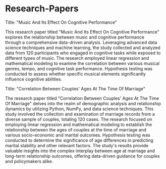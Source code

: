 # Research-Papers

Title: "Music And Its Effect On Cognitive Performance"

This research paper titled "Music And Its Effect On Cognitive Performance" explores the relationship between music and cognitive performance through a comprehensive data-driven analysis. Leveraging advanced data science techniques and machine learning, the study collected and analyzed data from 120 participants who engaged in cognitive tasks while exposed to different types of music. The research employed linear regression and mathematical modeling to examine the correlation between various musical genres, tempo, and cognitive task performance. Hypothesis testing was conducted to assess whether specific musical elements significantly influence cognitive abilities.


Title: "Correlation Between Couples' Ages At The Time Of Marriage"

The research paper titled "Correlation Between Couples' Ages At The Time Of Marriage" delves into the realm of demographic analysis and relationship dynamics by utilizing Python, NumPy, and data science techniques. This study involved the collection and examination of marriage records from a diverse sample of couples, totaling 120 cases. The research focused on employing linear regression and mathematical modeling to establish the relationship between the ages of couples at the time of marriage and various socio-economic and marital outcomes. Hypothesis testing was conducted to determine the significance of age differences in predicting marital stability and other relevant factors. The study's results provide valuable insights into the complex interplay between age at marriage and long-term relationship outcomes, offering data-driven guidance for couples and policymakers alike.
